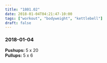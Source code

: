 ```yaml
---
title: "1801.02"
date: 2018-01-04T04:21:47-10:00
tags: ["workout", "bodyweight", "kettlebell"]
draft: false
---
```


### 2018-01-04

**Pushups:** 5 x 20  
**Pullups:** 5 x 6  
